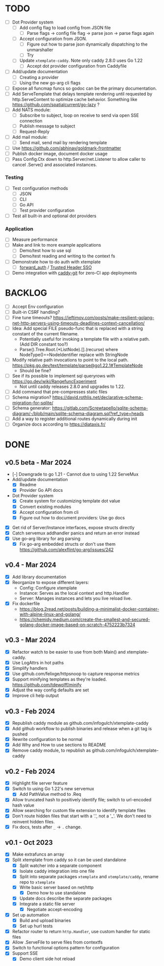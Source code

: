 # TODO

- [ ] Dot Provider system
    - [ ] Add config flag to load config from JSON file
        - [ ] Parse flags -> config file flag -> parse json -> parse flags again
    - [ ] Accept configuration from JSON.
        - [ ] Figure out how to parse json dynamically dispatching to the  unmarshaller
        - [ ] Try
    - [ ] Update `xtemplate-caddy`. Note only caddy 2.8.0 uses Go 1.22
        - [ ] Accept dot provider configuration from Caddyfile
- [ ] Add/update documentation
    - [ ] Creating a provider
    - [ ] Using the new go-arg cli flags
- [ ] Expose all funcmap funcs so godoc can be the primary documentation.
- [ ] Add ServeTemplate that delays template rendering until requested by
  http.ServeContent to optimize cache behavior. Something like
  https://github.com/spatialcurrent/go-lazy ?
- [ ] Add NATS module:
    - [ ] Subscribe to subject, loop on receive to send via open SSE connection
    - [ ] Publish message to subject
    - [ ] Request-Reply
- [ ] Add mail module:
    - [ ] Send mail, send mail by rendering template
- [ ] Use https://github.com/abhinav/goldmark-frontmatter
- [ ] Publish docker image, document docker usage
- [ ] Pass Config.Ctx down to http.Server/net.Listener to allow caller to cancel
  .Serve() and associated instances.

### Testing

- [ ] Test configuration methods
    - [ ] JSON
    - [ ] CLI
    - [ ] Go API
    - [ ] Test provider configuration
- [ ] Test all built-in and optional dot providers

### Application

- [ ] Measure performance
- [ ] Make and link to more example applications
    - [ ] Demo/test how to use sql
    - [ ] Demo/test reading and writing to the context fs
- [ ] Demonstrate how to do auth with xtemplate
    - [ ] [forward_auth](https://caddyserver.com/docs/caddyfile/directives/forward_auth#forward-auth) / [Trusted Header SSO](https://www.authelia.com/integration/trusted-header-sso/introduction/)
- [ ] Demo integration with [caddy-git](https://github.com/greenpau/caddy-git) for zero-CI app deployments

# BACKLOG

- [ ] Accept Env configuration
- [ ] Built-in CSRF handling?
- [ ] Fine tune timeouts? https://ieftimov.com/posts/make-resilient-golang-net-http-servers-using-timeouts-deadlines-context-cancellation/
- [ ] Idea: Add special FILE pseudo-func that is replaced with a string constant of the current filename.
    - Potentially useful for invoking a template file with a relative path. (Add
      DIR constant too?)
    - Parse().Tree.Root.(*ListNode).[].(recurse) where NodeType()==NodeIdentifier replace with StringNode
- [ ] Modify relative path invocations to point to the local path. https://pkg.go.dev/text/template/parse@go1.22.1#TemplateNode
    - Should be fine?
- [ ] See if its possible to implement sql queryrows with https://go.dev/wiki/RangefuncExperiment
    - Not until caddy releases 2.8.0 and upgrades to 1.22.
- [ ] Add command that pre-compresses static files
- [ ] Schema migration? https://david.rothlis.net/declarative-schema-migration-for-sqlite/
- [ ] Schema generator: https://gitlab.com/Screwtapello/sqlite-schema-diagram/-/blob/main/sqlite-schema-diagram.sql?ref_type=heads
- [ ] Add a way to register additional routes dynamically during init
- [ ] Organize docs according to https://diataxis.fr/

# DONE

## v0.5 beta - Mar 2024

- [-] Downgrade to go 1.21 - Cannot due to using 1.22 ServeMux
- Add/update documentation
    - [x] Readme
    - [x] Provider Go API docs
- Dot Provider system
    - [x] Create system for customizing template dot value
    - [x] Convert existing modules
    - [x] Accept configuration from cli
    - [x] Figure out how to document providers: Use go docs
- [x] Get rid of Server/Instance interfaces, expose structs directly
- [x] Catch servemux addhandler panics and return an error instead
- [x] Use go-arg library for arg parsing
    - [x] Fix go-arg embedded structs or don't use them https://github.com/alexflint/go-arg/issues/242

## v0.4 - Mar 2024

- [x] Add library documentation
- [x] Reorganize to expose different layers:
    - Config: Configure xtemplate
    - Instance: Serves as the local context and http.Handler
    - Server: Manages instances and lets you live reload live.
- [x] Fix dockerfile
    - https://blog.2read.net/posts/building-a-minimalist-docker-container-with-alpine-linux-and-golang/
    - https://chemidy.medium.com/create-the-smallest-and-secured-golang-docker-image-based-on-scratch-4752223b7324

## v0.3 - Mar 2024

- [x] Refactor watch to be easier to use from both Main() and xtemplate-caddy.
- [x] Use LogAttrs in hot paths
- [x] Simplify handlers
- [x] Use github.com/felixge/httpsnoop to capture response metrics
- [x] Support minifying templates as they're loaded. https://github.com/tdewolff/minify
- [x] Adjust the way config defaults are set
- [x] Improve cli help output

## v0.3 - Feb 2024

- [x] Republish caddy module as github.com/infogulch/xtemplate-caddy
- [x] Add github workflow to publish binaries and release when a git tag is pushed
- [x] Rewrite configuration to be normal
- [x] Add Why and How to use sections to README
- [x] Remove caddy module, to republish as github.com/infogulch/xtemplate-caddy

## v0.2 - Feb 2024

- [x] Highlight file server feature
- [x] Switch to using Go 1.22's new servemux
    - [x] Add PathValue method to .Req
- [x] Allow truncated hash to positively identify file; switch to url-encoded hash value
- [x] Allow searching for custom file extension to identify template files
- [x] Don't route hidden files that start with a '.', not a '_'. We don't need to reinvent hidden files.
- [x] Fix docs, tests after `_` -> `.` change.

## v0.1 - Oct 2023

- [x] Make extrafuncs an array
- [x] Split xtemplate from caddy so it can be used standalone
    - [x] Split watcher into a separate component
    - [x] Isolate caddy integration into one file
    - [x] Split into separate packages `xtemplate` and `xtemplate/caddy`, rename repo to `xtemplate`
    - [x] Write basic server based on net/http
        - [x] Demo how to use standalone
    - [x] Update docs describe the separate packages
    - [x] Integrate a static file server
        - [x] Negotiate accept-encoding
- [x] Set up automation
    - [x] Build and upload binaries
    - [x] Set up hurl tests
- [x] Refactor router to return `http.Handler`, use custom handler for static files
- [x] Allow .ServeFile to serve files from contextfs
- [x] Switch to functional options pattern for configuration
- [x] Support SSE
    - [x] Demo client side hot reload
